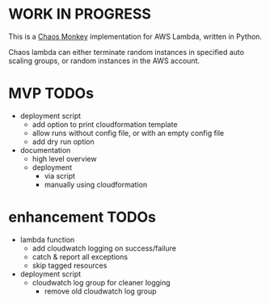 # WORK IN PROGRESS

This is a [Chaos Monkey](https://github.com/Netflix/chaosmonkey) implementation for AWS Lambda, written in Python.

Chaos lambda can either terminate random instances in specified auto scaling groups, or random instances in the AWS account.

# MVP TODOs
- deployment script
    - add option to print cloudformation template
    - allow runs without config file, or with an empty config file
    - add dry run option
- documentation
    - high level overview
    - deployment
        - via script
        - manually using cloudformation

# enhancement TODOs
- lambda function
    - add cloudwatch logging on success/failure
    - catch & report all exceptions
    - skip tagged resources
- deployment script
    - cloudwatch log group for cleaner logging
        - remove old cloudwatch log group